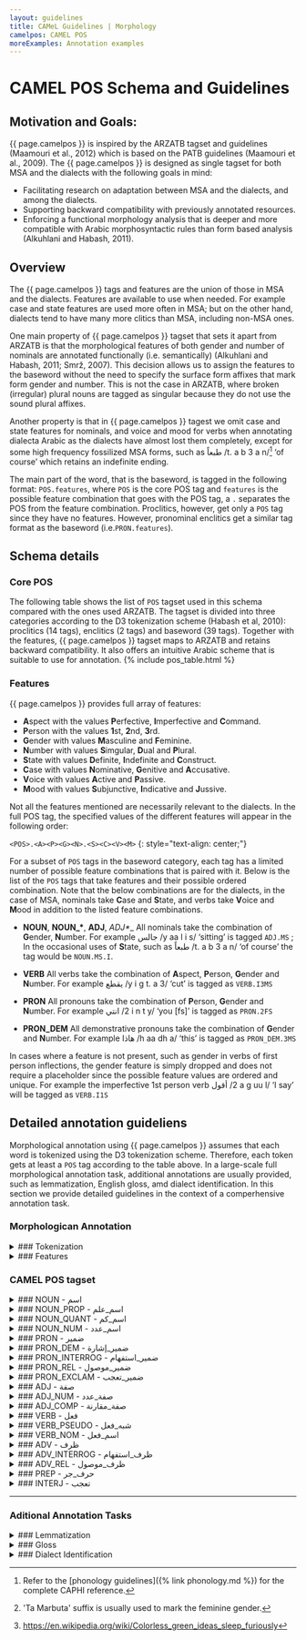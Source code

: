 ```yaml
---
layout: guidelines
title: CAMeL Guidelines | Morphology
camelpos: CAMEL POS
moreExamples: Annotation examples
---
```

CAMEL POS Schema and Guidelines
===


## Motivation and Goals:
{{ page.camelpos }} is inspired by the ARZATB tagset and guidelines (Maamouri et al., 2012) 
which is  based on the PATB guidelines (Maamouri et al., 2009). The {{ page.camelpos }} 
is designed as single tagset for both MSA and the dialects with the following goals in 
mind: 

-  Facilitating research on adaptation between MSA and the dialects, 
and among the dialects.
-  Supporting backward compatibility with previously annotated resources.
-  Enforcing a functional morphology analysis that is deeper and more compatible
with Arabic morphosyntactic rules than form based 
analysis (Alkuhlani and Habash, 2011).

## Overview
The {{ page.camelpos }} tags and features are the union of those in MSA and the dialects. 
Features are available to use when needed. 
For example case and state features are used more often in MSA; but on 
the other hand, dialects tend to have many more clitics than MSA, including 
non-MSA ones. 

One main property of {{ page.camelpos }} tagset that sets it apart from ARZATB is that 
the morphological features of both gender and number of nominals are annotated 
functionally (i.e. semantically) (Alkuhlani and Habash, 2011; Smrž, 2007). 
This decision allows us to assign the features to the baseword without the need to 
specify the surface form affixes that mark form gender and number. 
This is not the case in ARZATB, where broken (irregular) plural nouns are tagged 
as singular because they do not use the sound plural affixes. 

Another property is that in {{ page.camelpos }} tagest we omit case and state 
features for nominals, and voice and mood for verbs when annotating dialecta 
Arabic as the dialects have almost lost them completely, except for some high 
frequency fossilized MSA forms, such as <span dir="rtl">طبعاً</span> 
<span class="caphi">/t. a b 3 a n/</span>[^1] ‘of course’ which retains an indefinite ending.

The main part of the word, that is the baseword, is tagged in the following 
format: `POS.features`, where `POS` is the core POS tag and `features` is the 
possible feature combination that goes with the POS tag, a `.` separates the POS 
from the feature combination. Proclitics, however, get only a `POS` tag since 
they have no features. However, pronominal enclitics get a similar tag format 
as the baseword (i.e.`PRON.features`).

## Schema details

### Core POS
The following table shows the list of `POS` tagset used in this schema compared 
with the ones used ARZATB. The tagset is divided into three categories according 
to the D3 tokenization scheme (Habash et al, 2010): proclitics (14 tags), enclitics
(2 tags) and baseword (39 tags). Together with the features, {{ page.camelpos }} tagset
maps to ARZATB and retains backward compatibility. It also offers an intuitive 
Arabic scheme that is suitable to use for annotation.
{% include pos_table.html %}

### Features
{{ page.camelpos }} provides full array of features: 

- **A**spect with the values **P**erfective, **I**mperfective and **C**ommand.
- **P**erson with the values **1**st, **2**nd, **3**rd.
- **G**ender with values **M**asculine and **F**eminine. 
- **N**umber with values **S**imgular, **D**ual and **P**lural.
- **S**tate with values **D**efinite, **I**ndefinite and **C**onstruct. 
- **C**ase with values **N**ominative, **G**enitive and **A**ccusative. 
- **V**oice with values **A**ctive and **P**assive.
- **M**ood with values **S**ubjunctive, **I**ndicative and **J**ussive. 

Not all the features mentioned are necessarily relevant to the dialects. In the
full POS tag, the specified values of the different features
will appear in the following order:

`<POS>.<A><P><G><N>.<S><C><V><M>`
{: style="text-align: center;"}


For a subset of `POS` tags in the baseword category, each tag has a limited 
number of possible feature combinations that is paired with it. Below is the 
list of the `POS` tags that take features and their possible ordered combination.
Note that the below combinations are for the dialects, in the case of MSA, 
nominals take **C**ase and **S**tate, and verbs take **V**oice and
**M**ood in addition to the listed feature combinations.

- **NOUN**, __NOUN\_\*__, **ADJ**, __ADJ_*__ All nominals take the combination 
of **G**ender, **N**umber. For example جالس /y aa l i s/ ‘sitting’ is tagged 
`ADJ.MS` ; In the occasional uses of **S**tate, such as <span dir="rtl">طبعاً</span> 
<span class="caphi">/t. a b 3 a n/</span> ‘of course’ the tag would be `NOUN.MS.I`. 

- **VERB** All verbs take the combination of **A**spect, **P**erson, **G**ender 
and **N**umber. For example <span dir="rtl">يقطع</span> <span class="caphi">/y i g t. a 3/</span> ‘cut’ is tagged as `VERB.I3MS`

- **PRON** All pronouns take the combination of **P**erson, **G**ender and 
**N**umber. For example <span dir="rtl">انتي</span> <span class="caphi">/2 i n t y/</span> ‘you \[fs\]’
is tagged as `PRON.2FS`

- **PRON_DEM** All demonstrative pronouns take the combination of **G**ender 
and **N**umber. For example <span dir="rtl">هاذا</span> <span class="caphi">/h aa dh a/</span> ‘this’ is tagged as `PRON_DEM.3MS`

In cases where a feature is not present, such as gender in verbs of first person 
inflections, the gender feature is simply dropped and does not require a 
placeholder since the possible feature values are ordered and unique. For example
the imperfective 1st person verb <span dir="rtl">أقول</span> <span class="caphi">/2 a g uu l/</span> ‘I say’ will be
tagged as `VERB.I1S`

## Detailed annotation guideliens
Morphological annotation using {{ page.camelpos }} assumes that each word is 
tokenized using the D3 tokenization scheme. Therefore, each token gets at least a `POS` tag according to the table above.
In a large-scale full morphological annotation task, additional annotations are usually provided, such as lemmatization, English gloss, amd dialect identification.
In this section we provide detailed guidelines in the context of a comperhensive annotation task.

### Morphologican Annotation

<details>

<summary markdown="block"> 
### Tokenization
</summary>

The tokenization scheme recommended when annotating using {{ page.cameltools}} is D3.
: **D3** tokenizes all clitics: question particle, conjunctions, particles, prepositions, articles, and pronominal enclitics.

- In the tokenization task, all tokens must be orthographically normalized, that is undoing all of the morphophonemic and orthographic rewrite rules. For example, the word <span dir="rtl">مكتبتها</span> should be tokenized as <span dir="rtl">مكتبة +ها</span> NOT <span dir="rtl">مكتبت +ها</span>
- Remember that clitics are optional to word formation and they include particles and pronouns.

| Tokenization Phenomenon 	| Arabic Word 	| Tokenization   	| English Gloss               	| Dialect 	|
|-------------------------	|-------------	|----------------	|-----------------------------	|---------	|
| Definite Article        	| للمكتب      	| ل+ ال+ مكتب    	| for the office              	| GLF,EGY 	|
| Ta Marbuta              	| مكتبتنا     	| مكتبة +نا      	| our library                 	| GLF,EGY 	|
| Ta Marbuta              	| كاتباها     	| كاتبة +ها      	| she wrote it (deverbal)     	| GLF,EGY 	|
| Alif Maqsura            	| حكاها       	| حكى +ها        	| he recounted it             	| GLF,EGY 	|
| Hamza Form              	| بهاءه       	| بهاء +ه        	| his glory                   	| GLF,EGY 	|
| Waw-of-Plurality        	| قالوها      	| قالوا +ها      	| They said it                	| GLF,EGY 	|
| Various clitics         	| وهتجننني    	| و+ ه+ تجنن +ني 	| and she will drive me crazy 	| EGY     	|
| Various clitics         	| وبتجننني    	| و+ ب+ تجنن +ني 	| and she will drive me crazy 	| GLF     	|

### Clitics
Clitics are syntactically independent morphems that are orthographically attached to the baseword. They can be in a number of parts of speech.

**Notes**:

- Clitics may interact with the spelling of the baseword. See the notes above on Tokenization and the [CODA general rules]({% link orthography.md %}).
- Although writers -in dialectal Arabic mostly- tend to attach what is considered as a direct object clitic with the baseword (verbs, adjectives that are active participles), in the CODA convention they should be separate. For example <span dir="rtl">اجيبلك</span> should be <span dir="rtl">اجيب لك</span>, and <span dir="rtl">جايبلها</span> should be <span dir="rtl">جايب لها</span>. For the list of clitics, please refer to the CODA seed lexicon page: https://sites.google.com/a/nyu.edu/coda/dialect-specific <!--TODO: link to the new location of the seed lexicon-->
</details>

<details>
<summary markdown="block">
### Features
</summary>
Features refer to specific morphosyntactic aspects of the word that are abstracted away in the lemma form. For example, the word <span dir="rtl">أميرات</span> 'princesses' has the lemma <span dir="rtl">أمير</span> 'prince' with the features gender: feminine and number: plural.

**Notes**

-  Features may not necessarily match the form of the word: e.g. <span dir="rtl">حامل</span> 'pregnant' is gender: feminine even though it has no 'Ta marbuta'[^2] ending; and <span dir="rtl">خليفة</span>  'Khalifa (name); caliph' is gender: masculine and number: singular even though it ends with 'Ta marbuta'.
- Some words have plurality to their meaning, but morphosyntactically are singular (collectable plurals). For example, <span dir="rtl">شجر</span> 'trees' is singular because we say <span dir="rtl">شجر طويل</span> 'tall trees' similar to <span dir="rtl">رجل طويل</span> 'a tall man'.
- The assignment of the features are in context (sentence and document) and depends on the morpho-syntactic agreement at all times.
- For specific examples and cases, refer to the notes section of the different parts-of-speech.
- Features include gender, number, person, and aspect. Each feature has a number of possible values.
- Features are represented in combinations in our system. The examples in the section are some feature-value pairs.

| Features 	| الخصائص  	| POS 	| قسم الكلام 	| Description/الوصف                                                               	|
|----------	|----------	|-----	|------------	|---------------------------------------------------------------------------------	|
| .P3MS    	| ماضي.هو  	| فعل 	| VERB       	| Aspect:(P);Person:(3);Gender:(M);Number:(S) الزمن:ماضي؛الضمير:مفرد مذكر غائب    	|
| .P1P     	| ماضي.أنا 	| فعل 	| VERB       	| Aspect:(P);Person:(1);Gender:unspecified;Number:(S) الزمن:ماضي؛الضمير:جمع متكلم 	|
| .MS      	| هو       	| اسم 	| NOUN       	| Gender:(M);Number:(S) الجنس:مذكر؛العدد:مفرد                                     	|


</details>

### CAMEL POS tagset

<details>
<summary markdown="block">
### NOUN - <span dir="rtl">اسم</span>
</summary>

**Common Nouns**
: Common nouns refer to entities and concepts that have a more general reference than proper nouns. Common nouns inflect for prefixes and suffixes of person, gender, number.

- Some nouns, such as prepositional nouns (<span dir="rtl">عند، بين، أمام</span> ... etc) don't necessarily have clear features.
To assign features for those cases, use a syntactic test for a nonsensical semantic context[^3]. For example, the word <span dir="rtl">أمام</span> can be in a nonsensical construction where you might say <span dir="rtl">الأمام الأول والأمام الثاني للبيت</span>. According to the morphosyntactic agreement this makes the features for <span dir="rtl">أمام</span> to be gender: M and number:S
- For gender ambiguous cases, such as <span dir="rtl">طريق</span>, where <span dir="rtl">طريق</span> could be both masculine and feminine depending on the usage (<span dir="rtl">طريق طويل</span> and <span dir="rtl">طريق طويلة</span>). To assign the gender feature, resolve using the context if such is impossible assign it the form based gender.
- Common nouns include derived such as <span dir="rtl">دباديب</span> and non-derived nouns such as <span dir="rtl">ام</span>.
- Titles are also annotated as common nouns.
- Common nouns also include a set of borrowed nouns.
- In the context of dialectal text annotation, only nouns that appear to have a case ending such as <span dir="rtl">غصبٍ</span> will have state and case feature annotated. The 'case' feature in this situation is not the real case but rather a remnant from the MSA.

<details><summary markdown='span'>{{ page.moreExamples }}</summary>

| Tag     	| العلامة 	| Arabic Word 	| English Gloss       	| Dialect 	|
|---------	|---------	|-------------	|---------------------	|---------	|
| NOUN.FP 	| اسم.هن  	| حرمات       	| women               	| GLF     	|
| NOUN.FP 	| اسم.هن  	| حريم        	| women               	| GLF     	|
| NOUN.FP 	| اسم.هن  	| نسوان       	| women               	| GLF     	|
| NOUN.FS 	| اسم.هي  	| خالوه       	| aunt! (maternal)    	| GLF     	|
| NOUN.FS 	| اسم.هي  	| عموه        	| aunt! (paternal)    	| GLF     	|
| NOUN.FS 	| اسم.هي  	| حجرة        	| room                	| GLF     	|
| NOUN.FS 	| اسم.هي  	| ميز         	| table               	| GLF     	|
| NOUN.FS 	| اسم.هي  	| بكرة        	| tomorrow            	| GLF     	|
| NOUN.FS 	| اسم.هي  	| شيشة        	| waterpipe           	| GLF     	|
| NOUN.FS 	| اسم.هي  	| حرمة        	| woman               	| GLF     	|
| NOUN.FS 	| اسم.هي  	| مرة         	| woman               	| GLF     	|
| NOUN.MP 	| اسم.هم  	| بزران       	| child               	| GLF     	|
| NOUN.MP 	| اسم.هم  	| عيال        	| child               	| GLF     	|
| NOUN.MP 	| اسم.هم  	| رجّال        	| men                 	| GLF     	|
| NOUN.MP 	| اسم.هم  	| رجاجيل      	| men                 	| GLF     	|
| NOUN.MS 	| اسم.هو  	| حق          	| for the benefit of  	| GLF     	|
| NOUN.MS 	| اسم.هو  	| خلاص        	| enough              	| GLF     	|
| NOUN.MS 	| اسم.هو  	| سكين        	| knife               	| GLF     	|
| NOUN.MS 	| اسم.هو  	| مكتوب       	| letter              	| GLF     	|
| NOUN.MS 	| اسم.هو  	| مثل         	| like                	| GLF     	|
| NOUN.MS 	| اسم.هو  	| حلق         	| mouth               	| GLF     	|
| NOUN.MS 	| اسم.هو  	| خشم         	| nose                	| GLF     	|
| NOUN.MS 	| اسم.هو  	| مال         	| of                  	| GLF     	|
| NOUN.MS 	| اسم.هو  	| حقّ          	| of, belongs to      	| GLF     	|
| NOUN.MS 	| اسم.هو  	| برع         	| outside, outside of 	| GLF     	|
| NOUN.MS 	| اسم.هو  	| حد          	| somebody, someone   	| GLF     	|
| NOUN.MS 	| اسم.هو  	| باكر        	| tomorrow            	| GLF     	|
| NOUN.MS 	| اسم.هو  	| امس         	| yesterday           	| GLF     	|
| NOUN.MS 	| اسم.هو  	| كذي         	| like this, as this  	| GLF     	|

</details>
</details>

<details>
<summary markdown="block">
### NOUN_PROP - <span dir="rtl">اسم_علم</span>
</summary>

**Proper Nouns**
: Proper nouns are nouns that have a unique referential meaning in context that is mutually exclusive with other entities.

- Proper nouns refer to names of people, geographical entities, months and acronyms.
- Proper nouns with more than one part such as <span dir="rtl">محمد علي</span> should have both words annotated as proper nouns.
- Names such as <span dir="rtl">عبد الله</span> and <span dir="rtl">علاء الدين</span> should be split, both words annotated as proper nouns.
- Titles of newspapers, magazines, and news agencies, sports teams are annotated as proper nouns, as well as names of political parties, etc.
- Proper nouns might exhibit a different kind of ambiguity where the word as a NOUN have features that fails the morpho-syntactic agreement when used as a proper noun. For example the proper noun <span dir="rtl">احلام</span> as a female given name behaves as a FS hence will be given NOUN_PROP.FS as a tag. The same applies to other proper nouns such as the newspaper name <span dir="rtl">الاهرام</span>, see examples below.
- : Proper nouns can be confused with common nouns. A case in point is the word <span dir="rtl">جَنُوب إِفرِيقيا</span>, the two parts of the word are considered as proper nouns when it refers to the country, South Africa.
- The lemma of a proper noun does not include Al but it includes the 'Ta Marbuta'. The proper noun <span dir="rtl">القاهرة</span> has the lemma <span dir="rtl">قاهرة</span>.

<details><summary markdown='span'>{{ page.moreExamples }}</summary>

| POS.Features 	| قسم الكلام.الخصائص               	| Arabic Example 	| English Gloss                  	|    Comments/Examples/Diaclect                 	|
|--------------	|----------------------------------	|---------------	|----------------------------	|---------------------------------------------------	|
| NOUN_PROP.MS 	| اسم علم.هو                       	| خليفة         	| Khalifa                    	| GLF,EGY , name of person                          	|
| NOUN_PROP.MS 	| اسم علم.هو                       	| عبد الله      	| Abdullah                   	| GLF,EGY , both words get the same POS tag         	|
| NOUN_PROP.FS 	| اسم علم.هي                       	| امريكا        	| America                    	| GLF,EGY , geographical entity                     	|
| NOUN_PROP.FS 	| اسم علم.هي                       	| هند           	| Hind                       	| GLF,EGY                                           	|
| NOUN_PROP.MS 	| اسم علم.هو                       	| ناتو          	| NATO                       	| GLF,EGY , acronym                                 	|
| NOUN_PROP.MS 	| اسم علم.هو                       	| امشير         	| Meshir                     	| GLF,EGY , امشير شهر الرياح والزعابيب ;month       	|
| NOUN_PROP.FS 	| اسم علم.هي                       	| الاهرام       	| Al Ahram                   	| GLF,EGY , نشرت الاهرام التقرير النهائي ;newspaper 	|
| NOUN_PROP.MS 	| اسم علم.هو                       	| الاهرام       	| Al Ahram                   	| GLF,EGY , تلقى الاهرام اتصالا هاتفيا ;newspaper   	|
| NOUN_PROP.FS 	| اسم علم.هي                       	| الاخوان       	| The Muslim Brotherhood     	| GLF,EGY , تلقت الإخوان تمويلاً ;newspaper          	|

</details>
</details>

<details>
<summary markdown="block">
### NOUN_QUANT - <span dir="rtl">اسم_كم</span>
</summary>

Noun quantifiers
: Noun quantifiers express either quantity or approximation.

<details><summary markdown='span'>{{ page.moreExamples }}</summary>

| POS.Features  	| قسم الكلام.الخصائص 	| Arabic Example 	| English Gloss 	| Comments/Examples/Diaclect 	|
|---------------	|--------------------	|----------------	|---------------	|----------------------------	|
| NOUN_QUANT.MS 	| اسم كم.هو          	| نص             	| half          	| GLF,EGY , نص ساعة          	|

</details>
</details>

<details>
<summary markdown="block">
### NOUN_NUM - <span dir="rtl">اسم_عدد</span>
</summary>

**Cardinal numbers**
: Cardinal numbers quantify rather than rank. They answer the question “How many?”

- Compound numerals (from 21 to infinite) that are coordinated with the conjunction wa- follow the POS tag of the first element. If the first element is a cardinal number, the second element should be annotated as such.
- Cardinal numbers can occur in pre-nominal and post-nominal positions without any agreement with the noun they occur with. They are invariable.
<!--TODO discuss the MSA inverse agreement-->

<details><summary markdown='span'>{{ page.moreExamples }}</summary>

| POS.Features 	| قسم الكلام.الخصائص 	| Arabic Example 	| English Gloss      	| Comments/Examples/Diaclect 	|
|--------------	|--------------------	|----------------	|--------------------	|----------------------------	|
| NOUN_NUM.MS  	| اسم عدد.هو         	| صفر            	| 0, zero            	| GLF                        	|
| NOUN_NUM.MS  	| اسم عدد.هو         	| واحد           	| 1, one             	| GLF                        	|
| NOUN_NUM.MP  	| اسم عدد.هم         	| عشر            	| 10, ten            	| GLF                        	|
| NOUN_NUM.FP  	| اسم عدد.هن         	| عشرة           	| 10, ten            	| GLF                        	|
| NOUN_NUM.FP  	| اسم عدد.هن         	| امية           	| 100, one hundred   	| GLF                        	|
| NOUN_NUM.FP  	| اسم عدد.هن         	| مية            	| 100, one hundred   	| GLF                        	|
| NOUN_NUM.MP  	| اسم عدد.هم         	| الف            	| 1000, one thousand 	| GLF                        	|
| NOUN_NUM.MP  	| اسم عدد.هم         	| آلاف           	| 1000, thousands    	| GLF                        	|
| NOUN_NUM.MP  	| اسم عدد.هم         	| احدعش          	| 11, eleven         	| GLF                        	|
| NOUN_NUM.MP  	| اسم عدد.هم         	| اثنعش          	| 12, twelve         	| GLF                        	|
| NOUN_NUM.MP  	| اسم عدد.هم         	| ثلتعش          	| 13, thirteen       	| GLF                        	|
| NOUN_NUM.MP  	| اسم عدد.هم         	| اربعتعش        	| 14, fourteen       	| GLF                        	|
| NOUN_NUM.MP  	| اسم عدد.هم         	| خمستعش         	| 15, fifteen        	| GLF                        	|
| NOUN_NUM.MP  	| اسم عدد.هم         	| ستعش           	| 16, sixteen        	| GLF                        	|
| NOUN_NUM.MP  	| اسم عدد.هم         	| سبعتعش         	| 17, seventeen      	| GLF                        	|
| NOUN_NUM.MP  	| اسم عدد.هم         	| ثمنتعش         	| 18, eighteen       	| GLF                        	|
| NOUN_NUM.MP  	| اسم عدد.هم         	| تسعتعش         	| 19, nineteen       	| GLF                        	|
| NOUN_NUM.MD  	| اسم عدد.هما♂       	| اثنين          	| 2, two             	| GLF                        	|
| NOUN_NUM.MP  	| اسم عدد.هم         	| عشرين          	| 20, twenty         	| GLF                        	|
| NOUN_NUM.FP  	| اسم عدد.هن         	| ميتين          	| 200, two hundred   	| GLF                        	|
| NOUN_NUM.MP  	| اسم عدد.هم         	| ثلاث           	| 3, three           	| GLF                        	|
| NOUN_NUM.FP  	| اسم عدد.هن         	| ثلاثة          	| 3, three           	| GLF                        	|
| NOUN_NUM.MP  	| اسم عدد.هم         	| ثلاثين         	| 30, thirty         	| GLF                        	|
| NOUN_NUM.FP  	| اسم عدد.هن         	| ثلاثمية        	| 300, three hundred 	| GLF                        	|
| NOUN_NUM.MP  	| اسم عدد.هم         	| اربع           	| 4, four            	| GLF                        	|
| NOUN_NUM.FP  	| اسم عدد.هن         	| اربعة          	| 4, four            	| GLF                        	|
| NOUN_NUM.MP  	| اسم عدد.هم         	| اربعين         	| 40, fourty         	| GLF                        	|
| NOUN_NUM.FP  	| اسم عدد.هن         	| اربعمية        	| 400, four hundred  	| GLF                        	|
| NOUN_NUM.MP  	| اسم عدد.هم         	| خمس            	| 5, five            	| GLF                        	|
| NOUN_NUM.FP  	| اسم عدد.هن         	| خمسة           	| 5, five            	| GLF                        	|
| NOUN_NUM.MP  	| اسم عدد.هم         	| خمسين          	| 50, fifty          	| GLF                        	|
| NOUN_NUM.FP  	| اسم عدد.هن         	| خمسمية         	| 500, five hundred  	| GLF                        	|
| NOUN_NUM.MP  	| اسم عدد.هم         	| ست             	| 6, six             	| GLF                        	|
| NOUN_NUM.FP  	| اسم عدد.هن         	| ستة            	| 6, six             	| GLF                        	|
| NOUN_NUM.MP  	| اسم عدد.هم         	| ستين           	| 60, sixty          	| GLF                        	|
| NOUN_NUM.FP  	| اسم عدد.هن         	| ستمية          	| 600, six hundred   	| GLF                        	|
| NOUN_NUM.MP  	| اسم عدد.هم         	| سبع            	| 7, seven           	| GLF                        	|
| NOUN_NUM.FP  	| اسم عدد.هن         	| سبعة           	| 7, seven           	| GLF                        	|
| NOUN_NUM.MP  	| اسم عدد.هم         	| سبعين          	| 70, seventy        	| GLF                        	|
| NOUN_NUM.FP  	| اسم عدد.هن         	| سبعمية         	| 700, seven hundred 	| GLF                        	|
| NOUN_NUM.MP  	| اسم عدد.هم         	| ثمان           	| 8, eight           	| GLF                        	|
| NOUN_NUM.FP  	| اسم عدد.هن         	| ثمانية         	| 8, eight           	| GLF                        	|
| NOUN_NUM.MP  	| اسم عدد.هم         	| ثمانين         	| 80, eighty         	| GLF                        	|
| NOUN_NUM.FP  	| اسم عدد.هن         	| ثمانمية        	| 800, eight hundred 	| GLF                        	|
| NOUN_NUM.MP  	| اسم عدد.هم         	| تسع            	| 9, nine            	| GLF                        	|
| NOUN_NUM.FP  	| اسم عدد.هن         	| تسعة           	| 9, nine            	| GLF                        	|
| NOUN_NUM.MP  	| اسم عدد.هم         	| تسعين          	| 90, ninety         	| GLF                        	|
| NOUN_NUM.FP  	| اسم عدد.هن         	| تسعمية         	| 900, nine hundred  	| GLF                        	|

</details>
</details>

<details>
<summary markdown="block">
### PRON - <span dir="rtl">ضمير</span>
</summary>

**Bound pronouns** - <span dir="rtl">**الضمائر المتصلة**</span>
: Bound pronouns are morphemes that cannot occur independently of another morpheme. They are related to other words called their hosts.

These pronouns bind to verbs to mark direct object, to nouns to mark possession, and to prepositions.

<details><summary markdown='span'>{{ page.moreExamples }}</summary>

| POS.Features 	| قسم الكلام.الخصائص                	| Arabic Example                	| English Gloss     	| Comments/Examples/Diaclect 	|
|:--------------	|-----------------------------------:	|-------------------------------:	|:-------------------	|:----------------------------	|
| PRON.1P      	| <span dir="rtl">ضمير.نحن</span>     	| <span dir="rtl">+نا</span>      	| our, us           	| GLF                        	|
| PRON.1S      	| <span dir="rtl">ضمير.انا</span>     	| <span dir="rtl">+ني</span>      	| me                	| GLF                        	|
| PRON.1S      	| <span dir="rtl">ضمير.انا</span>     	| <span dir="rtl">+ي</span>      	| me, my            	| GLF                        	|
| PRON.2FP     	| <span dir="rtl">ضمير.انتن</span>    	| <span dir="rtl">+كن</span>      	| you, your         	| GLF                        	|
| PRON.2FS     	| <span dir="rtl">ضمير.انت♀</span>    	| <span dir="rtl">+ج</span>      	| you, your         	| GLF                        	|
| PRON.2FS     	| <span dir="rtl">ضمير.انت♀</span>    	| <span dir="rtl">+ك</span>      	| you, your         	| GLF                        	|
| PRON.2MP     	| <span dir="rtl">ضمير.انتم</span>    	| <span dir="rtl">+كم</span>      	| you, your         	| GLF                        	|
| PRON.2MS     	| <span dir="rtl">ضمير.انت♂</span>    	| <span dir="rtl">+ك</span>      	| you, your         	| GLF                        	|
| PRON.3FP     	| <span dir="rtl">ضمير.هن</span>      	| <span dir="rtl">+هن</span>      	| their, them       	| GLF                        	|
| PRON.3FS     	| <span dir="rtl">ضمير.هي</span>      	| <span dir="rtl">+ها</span>      	| her, it, its      	| GLF                        	|
| PRON.3MP     	| <span dir="rtl">ضمير.هم♂</span>     	| <span dir="rtl">+هم</span>      	| their, them       	| GLF                        	|
| PRON.3MS     	| <span dir="rtl">ضمير.هو</span>      	| <span dir="rtl">+ه</span>      	| him, his, it, its 	| GLF                        	|

</details>

* * *

**Unbound pronouns** - <span dir="rtl">**الضمائر المنفصلة**</span>
: Unbound pronouns are free morphemes that occur as separate words.

<details><summary markdown='span'>{{ page.moreExamples }}</summary>

| POS.Features 	| قسم الكلام.الخصائص                	| Arabic Example                        	| English Gloss 	| Comments/Examples/Diaclect 	|
|--------------	|-----------------------------------:	|---------------------------------------:	|---------------	|----------------------------	|
| PRON.1P      	| <span dir="rtl">ضمير.نحن</span>   	| <span dir="rtl">احن</span>            	| we            	| GLF                        	|
| PRON.1P      	| <span dir="rtl">ضمير.نحن</span>   	| <span dir="rtl">احنا</span>           	| we            	| GLF                        	|
| PRON.1P      	| <span dir="rtl">ضمير.نحن</span>   	| <span dir="rtl">حنّا</span>            	| we            	| GLF                        	|
| PRON.1P      	| <span dir="rtl">ضمير.نحن</span>   	| <span dir="rtl">نحن</span>            	| we            	| GLF                        	|
| PRON.1S      	| <span dir="rtl">ضمير.انا</span>   	| <span dir="rtl">انا</span>            	| I             	| GLF                        	|
| PRON.2FS     	| <span dir="rtl">ضمير.انت♀</span>   	| <span dir="rtl">انتي</span>           	| you           	| GLF                        	|
| PRON.2MS     	| <span dir="rtl">ضمير.انت♂</span>   	| <span dir="rtl">انت</span>            	| you           	| GLF                        	|
| PRON.2P      	| <span dir="rtl">ضمير.انتم⚥</span>   	| <span dir="rtl">انتو</span>           	| you           	| GLF                        	|
| PRON.3FS     	| <span dir="rtl">ضمير.هي</span>    	| <span dir="rtl">هي</span>             	| she is        	| GLF                        	|
| PRON.3MS     	| <span dir="rtl">ضمير.هو</span>    	| <span dir="rtl">هو</span>             	| he, it        	| GLF                        	|
| PRON.3P      	| <span dir="rtl">ضمير.هم⚥</span>   	| <span dir="rtl">هم</span>             	| they          	| GLF                        	|

</details>
</details>

<details>
<summary markdown="block">
### PRON_DEM - <span dir="rtl">ضمير_إشارة</span>

</summary>

**Demonstrative pronouns**
: Demonstrative pronouns are pronouns used for proximal or distal reference.

- Demonstrative Pronouns can be basewords and/or proclitics, some baseword pronouns take no fetures, see examples below.
- The relationship between proximity and distance which does not seem to exist in Egyptian Arabic.

<details><summary markdown='span'>{{ page.moreExamples }}</summary>

| POS.Features 	| قسم الكلام.الخصائص                         	| Arabic Example                	| English Gloss 	| Comments/Examples/Diaclect 	|
|--------------	|-------------------------------------------:	|-------------------------------:	|---------------	|----------------------------	|
| PRON_DEM     	| <span dir="rtl">ضمير_إشارة    </span>     	| <span dir="rtl">ا+  </span>   	|               	| EGY, أهو                   	|
| PRON_DEM.MS  	| <span dir="rtl">ضمير_إشارة.هو </span>     	| <span dir="rtl">هاذا</span>   	| this/that     	| GLF                        	|
| PRON_DEM.P   	| <span dir="rtl">ضمير_إشارة.هم⚥</span>     	| <span dir="rtl">ذول </span>   	| these/those   	| GLF                        	|

</details>
</details>

<details>
<summary markdown="block">
### PRON_INTERROG - <span dir="rtl">ضمير_استفهام</span>

</summary>

**Interrogative Pronouns**
: Interrogative Pronouns are independent words that used to form direct questions.

- Interrogative pronouns don't take features

<details><summary markdown='span'>{{ page.moreExamples }}</summary>

| POS.Features  	| قسم الكلام.الخصائص                    	| Arabic Example               	| English Gloss 	| Comments/Examples/Diaclect 	|
|---------------	|--------------------------------------:	|--------------------------:	|---------------	|----------------------------	|
| PRON_INTERROG 	| <span dir="rtl">ضمير_استفهام</span>   	| <span dir="rtl">كم</span>   	| how many      	| GLF                        	|
| PRON_INTERROG 	| <span dir="rtl">ضمير_استفهام</span>   	| <span dir="rtl">كمن</span>   	| how many      	| GLF                        	|
| PRON_INTERROG 	| <span dir="rtl">ضمير_استفهام</span>   	| <span dir="rtl">شقد</span>   	| how much      	| GLF                        	|
| PRON_INTERROG 	| <span dir="rtl">ضمير_استفهام</span>   	| <span dir="rtl">ايش</span>   	| what          	| GLF                        	|
| PRON_INTERROG 	| <span dir="rtl">ضمير_استفهام</span>   	| <span dir="rtl">شو</span>   	| what          	| GLF                        	|

</details>
</details>


<details>
<summary markdown="block">
### PRON_REL - <span dir="rtl">ضمير_موصول</span>

</summary>

**Relative pronouns**
: Relative pronouns introduce relative clauses

- Relative pronouns don't take any features

<details><summary markdown='span'>{{ page.moreExamples }}</summary>

| POS.Features  	| قسم الكلام.الخصائص                   	| Arabic Example                    	| English Gloss        	| Comments/Examples/Diaclect 	|
|---------------	|-------------------------------------:	|------------------------------:	|-----------------------	|----------------------------	|
| PRON_REL      	| <span dir="rtl">ضمير_موصول</span>   	| <span dir="rtl">اللي</span>   	| who, which, whom      	| GLF                        	|

</details>
</details>

<details>
<summary markdown="block">
### PRON_EXCLAM - <span dir="rtl">ضمير_تعجب</span>

</summary>

**Exclamative Pronouns**
: Exclamative Pronouns introduces exclamative structure

- Exclamative Pronouns don't take any features

<details><summary markdown='span'>{{ page.moreExamples }}</summary>

| POS.Features 	| قسم الكلام.الخصائص            	| Arabic Example                	| English Gloss 	| Comments/Examples/Diaclect 	|
|--------------	|-------------------------------	|-------------------------------	|---------------	|----------------------------	|
| ADJ.MS       	| <span dir="rtl">صفة.هو</span>   	| <span dir="rtl">واجد</span>    	| a lot, very   	| GLF                        	|
| ADJ.MS       	| <span dir="rtl">صفة.هو</span>   	| <span dir="rtl">سيّئ</span>    	| bad           	| GLF                        	|
| ADJ.MS       	| <span dir="rtl">صفة.هو</span>   	| <span dir="rtl">زين</span>    	| good          	| GLF                        	|

| POS.Features  	| قسم الكلام.الخصائص                   	| Arabic Example               	| English Gloss    	| Comments/Examples/Diaclect 	|
|---------------	|-------------------------------------:	|-----------------------------:	|------------------	|---------------------------	|
| PRON_EXCLAM      	| <span dir="rtl">ضمير_تعجب</span>   	| <span dir="rtl">ما</span>   	| what          	| GLF, الله ما أكبر غلاك       	|

</details>
</details>


<details>
<summary markdown="block">
### ADJ - <span dir="rtl">صفة</span>

</summary>

**Adjectives**
: Adjectives are nominals that describe or clarify a noun

- Adjectives must inflect for gender and number according to the agreement rule with nouns.
- The agreement rule states that adjectives must agree with the noun that they modify in gender and number. EXCEPT for plural irrational (<span dir="rtl">غير عاقل</span>) nouns, which always take feminine singular adjectives.
For example of agreement: the word <span dir="rtl">مهم</span> inflects in agreement with the noun in the case of <span dir="rtl">امرأة مهمة</span> and <span dir="rtl">نساء مهمات</span>. It also agrees in the case of <span dir="rtl">كتاب مهم</span> but not <span dir="rtl">كتب مهمة</span>. Because the word <span dir="rtl">كتاب</span> is an irrational noun, hence the plural <span dir="rtl">كتب</span> takes a singular feminine adjective.
- In the case where there is no noun in the sentence, the word will be tagged as an adjective if a specific noun can be recovered directly from the context. Otherwise, the word will be tagged as a noun.
For example, the word <span dir="rtl">عرب</span> 'Arabs' could be a noun or an adjective. <span dir="rtl">عرب</span> as in <span dir="rtl">جاء الرجال العرب</span> 'The Arab men came' is tagged as an adjective, whereas in <span dir="rtl">معجم لسان العرب</span> 'Lisan Al Arab dictionary' <span dir="rtl">عرب</span> is tagged as a noun.
- Although adjective must inflict in agreement with the noun, the features of the adjectives are annotated independently. In the example <span dir="rtl">كتب مهمة</span> the adjective <span dir="rtl">مهمة</span> is annotated with features feminine singular and NOT masculine plural.

<details><summary markdown='span'>{{ page.moreExamples }}</summary>

| POS.Features 	| قسم الكلام.الخصائص            	| Arabic Example                	| English Gloss 	| Comments/Examples/Diaclect 	|
|--------------	|-------------------------------	|-------------------------------	|---------------	|----------------------------	|
| ADJ.MS       	| <span dir="rtl">صفة.هو</span>   	| <span dir="rtl">واجد</span>    	| a lot, very   	| GLF                        	|
| ADJ.MS       	| <span dir="rtl">صفة.هو</span>   	| <span dir="rtl">سيّئ</span>    	| bad           	| GLF                        	|
| ADJ.MS       	| <span dir="rtl">صفة.هو</span>   	| <span dir="rtl">زين</span>    	| good          	| GLF                        	|

</details>
</details>

<details>
<summary markdown="block">
### ADJ_NUM - <span dir="rtl">صفة_عدد</span>

</summary>

**Ordinal numbers**
: Ordinal numbers are used for ranking.

<details><summary markdown='span'>{{ page.moreExamples }}</summary>

| POS.Features 	| قسم الكلام.الخصائص                	| Arabic Example                	| English Gloss 	| Comments/Examples/Diaclect 	|
|--------------	|-----------------------------------	|-------------------------------	|---------------	|----------------------------	|
| ADJ_NUM.MP   	| <span dir="rtl">صفة_عدد.هم</span>  	| <span dir="rtl">الاوائل</span>  	| the first     	| GLF,EGY                    	|
| ADJ_NUM.MS   	| <span dir="rtl">صفة_عدد.هو</span>  	| <span dir="rtl">اول </span>   	| first         	| GLF,EGY , <span dir="rtl">اول المشوار</span>      	|
| ADJ_NUM.FS   	| <span dir="rtl">صفة_عدد.هي</span>  	| <span dir="rtl">الثانية</span>  	| second        	| GLF,EGY                    	|

</details>
</details>

<details>
<summary markdown="block">
### ADJ_COMP - <span dir="rtl">صفة_مقارنة</span>

</summary>

**Comparative Adjectives**
: A comparative adjective is a form derived from verbs according to their inflectional category.

- No morphological distinction is made between the comparative and the superlative meanings. The distinction is made based on the use of idafa (construct) with the superlative.


<details><summary markdown='span'>{{ page.moreExamples }}</summary>

| POS.Features 	| قسم الكلام.الخصائص                	| Arabic Example                	| English Gloss 	| Comments/Examples/Diaclect 	|
|--------------	|-----------------------------------	|-------------------------------	|---------------	|----------------------------	|
| ADJ_COMP.MS  	| <span dir="rtl">صفة_مقارنة.هو</span> 	| <span dir="rtl">ابرك</span>   	| better/best   	| GLF                        	|
| ADJ_COMP.MS  	| <span dir="rtl">صفة_مقارنة.هو</span> 	| <span dir="rtl">اقل</span>    	| less/least    	| GLF                        	|
| ADJ_COMP.MS  	| <span dir="rtl">صفة_مقارنة.هو</span> 	| <span dir="rtl">احسن</span>   	| better/best   	| GLF                        	|

</details>
</details>

<details>
<summary markdown="block">
### VERB - <span dir="rtl">فعل</span>

</summary>

**Verbs**
: A verb is a word used to describe an action, state, or occurrence, and forming the main part of the predicate of a sentence.

<details><summary markdown='span'>{{ page.moreExamples }}</summary>

| POS.Features 	| قسم الكلام.الخصائص                    	| Arabic Example                	| English Gloss     	| Comments/Examples/Diaclect                                                    	|
|--------------	|---------------------------------------	|-------------------------------	|-------------------	|-------------------------------------------------------------------------------	|
| VERB.P3MS    	| <span dir="rtl">فعل.ماضي.هو</span>     	| <span dir="rtl">بقى</span>    	| became            	| EGY , <span dir="rtl">هو بقى زيّ أخوي; هو كان كويّس ما أعرفش ليه بقى كده</span> 	|
| VERB.C2MS    	| <span dir="rtl">فعل.أمر.انت♂</span>    	| <span dir="rtl">انسى</span>   	| forget            	| EGY                                                                           	|
| VERB.C2FS    	| <span dir="rtl">فعل.أمر.انت♀</span>    	| <span dir="rtl">انسي</span>   	| forget            	| EGY                                                                           	|
| VERB.C2P     	| <span dir="rtl">فعل.أمر.انتم⚥</span>    	| <span dir="rtl">انسوا</span>  	| forget            	| EGY                                                                           	|
| VERB.I3MS    	| <span dir="rtl">فعل.مضارع.هو</span>    	| <span dir="rtl">يخرج</span>   	| go out/exit/leave 	| EGY                                                                           	|
| VERB.I3FS    	| <span dir="rtl">فعل.مضارع.هي</span>    	| <span dir="rtl">تخرج</span>   	| go out/exit/leave 	| EGY                                                                           	|
| VERB.I3P     	| <span dir="rtl">فعل.مضارع.هم⚥</span>    	| <span dir="rtl">يخرجوا</span>   	| go out/exit/leave 	| EGY                                                                           	|
| VERB.I2MS    	| <span dir="rtl">فعل.مضارع.انت♂</span>    	| <span dir="rtl">تخرج</span>   	| go out/exit/leave 	| EGY                                                                           	|
| VERB.I2FS    	| <span dir="rtl">فعل.مضارع.انت♀</span>    	| <span dir="rtl">تخرجي</span>  	| go out/exit/leave 	| EGY                                                                           	|
| VERB.I2P     	| <span dir="rtl">فعل.مضارع.انتم⚥</span>    	| <span dir="rtl">تخرجوا</span>  	| go out/exit/leave 	| EGY                                                                           	|
| VERB.I1S     	| <span dir="rtl">فعل.مضارع.انا</span>    	| <span dir="rtl">اخرج</span>   	| go out/exit/leave 	| EGY                                                                           	|
| VERB.I1P     	| <span dir="rtl">فعل.مضارع.نحن</span>    	| <span dir="rtl">نخرج</span>   	| go out/exit/leave 	| EGY                                                                           	|
| VERB.P3MS    	| <span dir="rtl">فعل.ماضي.هو</span>     	| <span dir="rtl">خرج</span>    	| go out/exit/leave 	| EGY                                                                           	|
| VERB.P3FS    	| <span dir="rtl">فعل.ماضي.هي</span>     	| <span dir="rtl">خرجت</span>   	| go out/exit/leave 	| EGY                                                                           	|
| VERB.P3P     	| <span dir="rtl">فعل.ماضي.هم⚥</span>    	| <span dir="rtl">خرجوا</span>  	| go out/exit/leave 	| EGY                                                                           	|
| VERB.P2MS    	| <span dir="rtl">فعل.ماضي.انت♂</span>    	| <span dir="rtl">خرجت</span>   	| go out/exit/leave 	| EGY                                                                           	|
| VERB.P2FS    	| <span dir="rtl">فعل.ماضي.انت♀</span>    	| <span dir="rtl">خرجتي</span>  	| go out/exit/leave 	| EGY                                                                           	|
| VERB.P2P     	| <span dir="rtl">فعل.ماضي.انتم⚥</span>    	| <span dir="rtl">خرجتوا</span>  	| go out/exit/leave 	| EGY                                                                           	|
| VERB.P1S     	| <span dir="rtl">فعل.ماضي.انا</span>    	| <span dir="rtl">خرجت</span>   	| go out/exit/leave 	| EGY                                                                           	|
| VERB.P1P     	| <span dir="rtl">فعل.ماضي.نحن</span>    	| <span dir="rtl">خرجنا</span>  	| go out/exit/leave 	| EGY                                                                           	|
| VERB.I3MS    	| <span dir="rtl">فعل.مضارع.هو</span>    	| <span dir="rtl">يمشي</span>   	| leave             	| EGY                                                                           	|
| VERB.I3FS    	| <span dir="rtl">فعل.مضارع.هي</span>    	| <span dir="rtl">تمشي</span>   	| leave             	| EGY                                                                           	|
| VERB.I3P     	| <span dir="rtl">فعل.مضارع.هم⚥</span>    	| <span dir="rtl">يمشوا</span>  	| leave             	| EGY                                                                           	|
| VERB.I2MS    	| <span dir="rtl">فعل.مضارع.انت♂</span>    	| <span dir="rtl">تمشي</span>   	| leave             	| EGY                                                                           	|
| VERB.I2FS    	| <span dir="rtl">فعل.مضارع.انت♀</span>    	| <span dir="rtl">تمشي</span>   	| leave             	| EGY                                                                           	|
| VERB.I2P     	| <span dir="rtl">فعل.مضارع.انتم⚥</span>    	| <span dir="rtl">تمشوا</span>  	| leave             	| EGY                                                                           	|
| VERB.I1S     	| <span dir="rtl">فعل.مضارع.انا</span>    	| <span dir="rtl">امشي</span>   	| leave             	| EGY                                                                           	|
| VERB.I1P     	| <span dir="rtl">فعل.مضارع.نحن</span>    	| <span dir="rtl">نمشي</span>   	| leave             	| EGY                                                                           	|
| VERB.P3MS    	| <span dir="rtl">فعل.ماضي.هو</span>     	| <span dir="rtl">مشي</span>    	| leave             	| EGY                                                                           	|
| VERB.P3FS    	| <span dir="rtl">فعل.ماضي.هي</span>     	| <span dir="rtl">مشيت</span>   	| leave             	| EGY                                                                           	|
| VERB.P3P     	| <span dir="rtl">فعل.ماضي.هم⚥</span>    	| <span dir="rtl">مشيوا</span>  	| leave             	| EGY                                                                           	|
| VERB.P2MS    	| <span dir="rtl">فعل.ماضي.انت♂</span>    	| <span dir="rtl">مشيت</span>   	| leave             	| EGY                                                                           	|
| VERB.P2FS    	| <span dir="rtl">فعل.ماضي.انت♀</span>    	| <span dir="rtl">مشيتي</span>  	| leave             	| EGY                                                                           	|
| VERB.P2P     	| <span dir="rtl">فعل.ماضي.انتم⚥</span>    	| <span dir="rtl">مشيتوا</span>  	| leave             	| EGY                                                                           	|
| VERB.P1S     	| <span dir="rtl">فعل.ماضي.انا</span>    	| <span dir="rtl">مشيت</span>   	| leave             	| EGY                                                                           	|
| VERB.P1P     	| <span dir="rtl">فعل.ماضي.نحن</span>    	| <span dir="rtl">مشينا</span>  	| leave             	| EGY                                                                           	|
| VERB.C2MS    	| <span dir="rtl">فعل.أمر.انت♂</span>    	| <span dir="rtl">اشتغل</span>  	| work              	| EGY                                                                           	|
| VERB.C2FS    	| <span dir="rtl">فعل.أمر.انت♀</span>    	| <span dir="rtl">اشتغلي</span>  	| work              	| EGY                                                                           	|
| VERB.C2P     	| <span dir="rtl">فعل.أمر.انتم⚥</span>    	| <span dir="rtl">اشتغلوا</span>  	| work              	| EGY                                                                           	|
| VERB.I3MS    	| <span dir="rtl">فعل.مضارع.هو</span>    	| <span dir="rtl">يشوف</span>   	| see               	| GLF                                                                           	|
| VERB.I3FS    	| <span dir="rtl">فعل.مضارع.هي</span>    	| <span dir="rtl">تشوف</span>   	| see               	| GLF                                                                           	|
| VERB.I3P     	| <span dir="rtl">فعل.مضارع.هم⚥</span>    	| <span dir="rtl">يشوفون</span>  	| see               	| GLF                                                                           	|
| VERB.I3FP    	| <span dir="rtl">فعل.مضارع.هن</span>    	| <span dir="rtl">يشوفن</span>  	| see               	| GLF                                                                           	|
| VERB.I2MS    	| <span dir="rtl">فعل.مضارع.انت♂</span>    	| <span dir="rtl">تشوف</span>   	| see               	| GLF                                                                           	|
| VERB.I2FS    	| <span dir="rtl">فعل.مضارع.انت♀</span>    	| <span dir="rtl">تشوفين</span>  	| see               	| GLF                                                                           	|
| VERB.I2P     	| <span dir="rtl">فعل.مضارع.انتم⚥</span>    	| <span dir="rtl">تشوفون</span>  	| see               	| GLF                                                                           	|
| VERB.I2FP    	| <span dir="rtl">فعل.مضارع.انتن</span>    	| <span dir="rtl">تشوفن</span>  	| see               	| GLF                                                                           	|
| VERB.I1S     	| <span dir="rtl">فعل.مضارع.انا</span>    	| <span dir="rtl">اشوف</span>   	| see               	| GLF                                                                           	|
| VERB.I1P     	| <span dir="rtl">فعل.مضارع.نحن</span>    	| <span dir="rtl">نشوف</span>   	| see               	| GLF                                                                           	|
| VERB.P3MS    	| <span dir="rtl">فعل.ماضي.هو</span>     	| <span dir="rtl">شاف</span>    	| see               	| GLF                                                                           	|
| VERB.P3FS    	| <span dir="rtl">فعل.ماضي.هي</span>     	| <span dir="rtl">شافت</span>   	| see               	| GLF                                                                           	|
| VERB.P3P     	| <span dir="rtl">فعل.ماضي.هم⚥</span>    	| <span dir="rtl">شافوا</span>  	| see               	| GLF                                                                           	|
| VERB.P3FP    	| <span dir="rtl">فعل.ماضي.هن</span>     	| <span dir="rtl">شافون</span>  	| see               	| GLF                                                                           	|
| VERB.P2MS    	| <span dir="rtl">فعل.ماضي.انت♂</span>    	| <span dir="rtl">شفت</span>    	| see               	| GLF                                                                           	|
| VERB.P2FS    	| <span dir="rtl">فعل.ماضي.انت♀</span>    	| <span dir="rtl">شفتي</span>   	| see               	| GLF                                                                           	|
| VERB.P2P     	| <span dir="rtl">فعل.ماضي.انتم⚥</span>    	| <span dir="rtl">شفتوا</span>  	| see               	| GLF                                                                           	|
| VERB.P2FP    	| <span dir="rtl">فعل.ماضي.انتن</span>    	| <span dir="rtl">شفتن</span>   	| see               	| GLF                                                                           	|
| VERB.P1S     	| <span dir="rtl">فعل.ماضي.انا</span>    	| <span dir="rtl">شفت</span>    	| see               	| GLF                                                                           	|
| VERB.P1P     	| <span dir="rtl">فعل.ماضي.نحن</span>    	| <span dir="rtl">شفنا</span>   	| see               	| GLF                                                                           	|
| VERB.C2MS    	| <span dir="rtl">فعل.أمر.انت♂</span>    	| <span dir="rtl">شوف</span>    	| see               	| GLF                                                                           	|
| VERB.C2FS    	| <span dir="rtl">فعل.أمر.انت♀</span>    	| <span dir="rtl">شوفي</span>   	| see               	| GLF                                                                           	|
| VERB.C2P     	| <span dir="rtl">فعل.أمر.انتم⚥</span>    	| <span dir="rtl">شوفوا</span>  	| see               	| GLF                                                                           	|
| VERB.C2FP    	| <span dir="rtl">فعل.أمر.انتن</span>    	| <span dir="rtl">شوفن</span>   	| see               	| GLF                                                                           	|>

</details>
</details>

<details>
<summary markdown="block">
### VERB_PSEUDO - <span dir="rtl">شبه_فعل</span>

</summary>

**Pseudo Verbs**
: Pseudo verbs are words that have the same syntactic behavior as verbs in that they take a subject and a predicate, or a sentential complement.

- Pseduo verbs don't take any features

<details><summary markdown='span'>{{ page.moreExamples }}</summary>

| POS.Features 	| قسم الكلام.الخصائص            	| Arabic Example                	| English Gloss                 	| Comments/Examples/Diaclect                            	|
|--------------	|-------------------------------	|-------------------------------	|-------------------------------	|-------------------------------------------------------	|
| VERB_PSEUDO  	| <span dir="rtl">شبه_فعل</span>   	| <span dir="rtl">ياريتْ</span>  	| (If only), (Wish)                	| GLF,EGY, <span dir="rtl">ياريتْني ما جيت</span>         	|
| VERB_PSEUDO  	| <span dir="rtl">شبه_فعل</span>   	| <span dir="rtl">ترى</span>    	| by the way, for your information 	| GLF, <span dir="rtl">ترى الرحلة طويلة لإيطاليا</span>  	|
| VERB_PSEUDO  	| <span dir="rtl">شبه_فعل</span>   	| <span dir="rtl">تو</span>     	| just now, at the moment          	| GLF, <span dir="rtl">كانت توها داشة الفيلا</span>      	|

</details>
</details>

<details>
<summary markdown="block">
### VERB_NOM - <span dir="rtl">اسم_فعل</span>

</summary>

**Non-Inflectional verbs**, also called **Frozen Verbs** 
: These are frozen expressions that behave like verbs syntactically but not morphologically. From a morphological point of view they are not inflectional, meaning that they do not inflect for all their tenses, sometimes none, and they do not have gender/number agreement. Syntactically, they subcategorize for arguments in the form of prepositional phrases and direct objects.


<details><summary markdown='span'>{{ page.moreExamples }}</summary>

| POS.Features 	| قسم الكلام.الخصائص                	| Arabic Example                	| English Gloss                 	| Comments/Examples/Diaclect                        	|
|--------------	|-----------------------------------	|-------------------------------	|-------------------------------	|---------------------------------------------------	|
| VERB_NOM     	| <span dir="rtl">اسم_فعل</span>    	| <span dir="rtl">(ما) عدا</span> 	| Except                        	| EGY <span dir="rtl">كلّهم راحوا ما عدا محمّد</span> 	|
| VERB_NOM     	| <span dir="rtl">اسم_فعل</span>    	| <span dir="rtl">آمينْ</span>   	| Amen                           	| EGY <span dir="rtl">آمِينْ رب العالمينْ</span>       	|
| VERB_NOM     	| <span dir="rtl">اسم_فعل</span>    	| <span dir="rtl">اف</span>     	| (ugh)                          	| EGY <span dir="rtl">أُفّ مِنّكْ</span>                 	|
| VERB_NOM     	| <span dir="rtl">اسم_فعل</span>    	| <span dir="rtl">اخص</span>    	| Shame on you!                  	| EGY <span dir="rtl">إخص عليك</span>               	|
| VERB_NOM     	| <span dir="rtl">اسم_فعل</span>    	| <span dir="rtl">اسفخص</span>   	| exclamation of disgust         	| EGY <span dir="rtl">إسفخص عليه</span>             	|
| VERB_NOM     	| <span dir="rtl">اسم_فعل</span>    	| <span dir="rtl">اخيه</span>   	| exclamation of disgust         	| EGY <span dir="rtl">إخّيه عليه</span>              	|
| VERB_NOM     	| <span dir="rtl">اسم_فعل</span>    	| <span dir="rtl">إخ</span>     	| exclamation of disgust         	| EGY                                               	|
| VERB_NOM     	| <span dir="rtl">اسم_فعل</span>    	| <span dir="rtl">آهْ</span>     	| (Ah)                           	| EGY <span dir="rtl">آهْ مِنّكْ</span>                 	|
| VERB_NOM     	| <span dir="rtl">اسم_فعل</span>    	| <span dir="rtl">اوهْ</span>    	| (Ah)                           	| EGY <span dir="rtl">أُوهْ مِنّكْ</span>                	|
| VERB_NOM     	| <span dir="rtl">اسم_فعل</span>    	| <span dir="rtl">ما</span>     	| not                            	| EGY <span dir="rtl">ما ليش غيرك</span>            	|
| VERB_NOM     	| <span dir="rtl">اسم_فعل</span>    	| <span dir="rtl">حاشا</span>    	| Except                         	| EGY <span dir="rtl">حاشا للّه</span>               	|
| VERB_NOM     	| <span dir="rtl">اسم_فعل</span>    	| <span dir="rtl">يالله</span>   	| hurry up, come on              	| EGY <span dir="rtl">يالله نمشي يا سارة!</span>    	|
| VERB_NOM     	| <span dir="rtl">اسم_فعل</span>    	| <span dir="rtl">ايا</span>    	| Watch out {+ pronoun enclitic} 	| EGY <span dir="rtl">اياك والحركات دي</span>       	|
| VERB_NOM     	| <span dir="rtl">اسم_فعل</span>    	| <span dir="rtl">يالله</span>  	| hurry up, come on              	| GLF <span dir="rtl">يالله نسير يا سارة!</span>    	|
| VERB_NOM     	| <span dir="rtl">اسم_فعل</span>    	| <span dir="rtl">آمينْ</span>   	| Amen                           	| GLF <span dir="rtl">آمِينْ رب العالمينْ</span>       	|
| VERB_NOM     	| <span dir="rtl">اسم_فعل</span>    	| <span dir="rtl">اف</span>     	| (ugh)                          	| GLF <span dir="rtl">أُفّ مِنّكْ</span>                 	|

</details>
</details>

<details>
<summary markdown="block">
### ADV - <span dir="rtl">ظرف</span>

</summary>

**Adverbs**
: Adverbs are invariable and terminal words that give information about the time, location, manner, cause, purpose, or any other adverbial function modifying the verb or sentence.

- A word is invariable as it does not participate in an idafa construction. A word is terminal when nothing modifies it.
- Some adverbs take pronominal clitics, in such cases, those pronouns are going to be cliticized normally. Example, <span dir="rtl">يا دوب +ك</span>. Also, note that adverbs with initial <span dir="rtl">يا</span> are considered to be two separate words.
- Adverbs don't take features.

<details><summary markdown='span'>{{ page.moreExamples }}</summary>

| POS.Features 	| قسم الكلام.الخصائص 	| Arabic Example 	| English Gloss                                                                  	| Comments/Examples/Diaclect                                               	|
|--------------	|--------------------	|----------------	|--------------------------------------------------------------------------------	|--------------------------------------------------------------------------	|
| ADV          	| <span dir="rtl">يظرف</span>                	| <span dir="rtl">يلسة</span>            	| still                                                                          	| EGY , <span dir="rtl">أنا لسّة ما خلّصتش</span> كلامي                                             	|
| ADV          	| <span dir="rtl">يظرف</span>                	| <span dir="rtl">ييا دوب</span>         	| It’s high time/ a little/yet/still/just                                        	| EGY , <span dir="rtl">أنا يا دوب ماشي</span> دلوقت                                              	|
| ADV          	| <span dir="rtl">يظرف</span>                	| <span dir="rtl">يدلوقت</span>          	| Now/At this moment/ at this time/ at present                                   	| EGY , <span dir="rtl">أنا يادوب ماشي</span> دلوقت                                               	|
| ADV          	| <span dir="rtl">يظرف</span>                	| <span dir="rtl">يهنا</span>            	| Here                                                                           	| EGY , <span dir="rtl">تعالي</span> هنا                                                          	|
| ADV          	| <span dir="rtl">يظرف</span>                	| <span dir="rtl">يهناك</span>           	| There                                                                          	| EGY , <span dir="rtl">ما تروحش</span> هناك                                                      	|
| ADV          	| <span dir="rtl">يظرف</span>                	| <span dir="rtl">يكمان</span>           	| Also / Too                                                                     	| EGY , <span dir="rtl">هو كمان بيحبّ يعرف كل</span> حاجة                                          	|
| ADV          	| <span dir="rtl">يظرف</span>                	| <span dir="rtl">يبرضك</span>           	| also, too, nevertheless, even so, all the same. intensifier « really, surely » 	| EGY                                                                      	|
| ADV          	| <span dir="rtl">يظرف</span>                	| <span dir="rtl">يبرضو</span>           	| also, too, nevertheless, even so, all the same. intensifier « really, surely » 	| EGY , <span dir="rtl">حتيجي معانا برضو؟; بِيكَلِّمها كلّ يوم وبرضو ما فيش</span> فايدة; مش كدة برضو؟ 	|
| ADV          	| <span dir="rtl">يظرف</span>                	| <span dir="rtl">يبعدين</span>          	| Later, Next                                                                    	| EGY , <span dir="rtl">بعدين نروح</span> للسنما                                                  	|
| ADV          	| <span dir="rtl">يظرف</span>                	| <span dir="rtl">يامال</span>           	| Hence/then, So                                                                 	| EGY , <span dir="rtl">عشان ايه</span> أُمّال؟                                                     	|
| ADV          	| <span dir="rtl">يظرف</span>                	| <span dir="rtl">يبس</span>             	| Only, Enough                                                                   	| EGY , <span dir="rtl">بَأَحِبّ اللون الأزرق بس; أنا بسّ اللّي عارفة</span> حقيقته                     	|
| ADV          	| <span dir="rtl">يظرف</span>                	| <span dir="rtl">يسنس</span>            	| without paying, gratis                                                         	| EGY , <span dir="rtl">دخل السّيما</span> سنس                                                     	|
| ADV          	| <span dir="rtl">يظرف</span>                	| <span dir="rtl">يحتتك</span>           	| Rapaciously, feverishly, frenzically, frienziedly                              	| EGY , <span dir="rtl">نزل عالعيش حتتك</span> بتتك                                               	|
| ADV          	| <span dir="rtl">يظرف</span>                	| <span dir="rtl">يبتتك</span>           	| Rapaciously, feverishly                                                        	| EGY , <span dir="rtl">نزل عالعيش حتتك</span> بتتك                                               	|
| ADV          	| <span dir="rtl">يظرف</span>                	| <span dir="rtl">يحقة</span>            	| Truly, really                                                                  	| EGY , <span dir="rtl">حقّة بطّلوا ده واسمعوا</span> ده                                            	|
| ADV          	| <span dir="rtl">يظرف</span>                	| <span dir="rtl">يبقى</span>            	| So, then                                                                       	| EGY , <span dir="rtl">بَقَى بَسّ; أنت عاوز بقى تضحّك علينا الخلق; اوع</span> بقى; بقى عايز تنساني    	|
| ADV          	| <span dir="rtl">يظرف</span>                	| <span dir="rtl">يبعد</span>            	| also, still                                                                    	| GLF                                                                      	|
| ADV          	| <span dir="rtl">يظرف</span>                	| <span dir="rtl">يبس</span>             	| enough, only, just                                                             	| GLF                                                                      	|
| ADV          	| <span dir="rtl">يظرف</span>                	| <span dir="rtl">يهني</span>            	| here                                                                           	| GLF                                                                      	|
| ADV          	| <span dir="rtl">يظرف</span>                	| <span dir="rtl">يلسّع</span>            	| not yet                                                                        	| GLF                                                                      	|
| ADV          	| <span dir="rtl">يظرف</span>                	| <span dir="rtl">يسيدا</span>           	| straight ahead                                                                 	| GLF                                                                      	|
| ADV          	| <span dir="rtl">يظرف</span>                	| <span dir="rtl">يهناك</span>           	| there                                                                          	| GLF                                                                      	|

</details>
</details>


<details>
<summary markdown="block">
### ADV_INTERROG - <span dir="rtl">ظرف_استفهام</span>

</summary>

**Interrogative Adverbs**
: Interrogative adverbs are invariable words that introduce questions that give specific information about time, location, manner, or purpose.

- Interrogative Adverbs don't take any features

<details><summary markdown='span'>{{ page.moreExamples }}</summary>

| POS.Features 	| قسم الكلام.الخصائص                	| Arabic Example            	| English Gloss 	| Comments/Examples/Diaclect 	|
|--------------	|-----------------------------------	|---------------------------	|---------------	|----------------------------	|
| ADV_INTERROG 	| <span dir="rtl">ظرف_استفهام</span>  	| <span dir="rtl">شلون</span>  	| how           	| GLF                        	|
| ADV_INTERROG 	| <span dir="rtl">ظرف_استفهام</span>  	| <span dir="rtl">كيف</span>  	| how           	| GLF                        	|
| ADV_INTERROG 	| <span dir="rtl">ظرف_استفهام</span>  	| <span dir="rtl">وشي</span>  	| how           	| GLF                        	|
| ADV_INTERROG 	| <span dir="rtl">ظرف_استفهام</span>  	| <span dir="rtl">متى</span>  	| when          	| GLF                        	|
| ADV_INTERROG 	| <span dir="rtl">ظرف_استفهام</span>  	| <span dir="rtl">وين</span>  	| where         	| GLF                        	|
| ADV_INTERROG 	| <span dir="rtl">ظرف_استفهام</span>  	| <span dir="rtl">ليش</span>  	| why           	| GLF                        	|

</details>
</details>

<details>
<summary markdown="block">
### ADV_REL - <span dir="rtl">ظرف_موصول</span>

</summary>

**Relative Adverbs**
: Relative adverbs are invariable words that introduce adverbial relative clauses that give specific information about time, location, manner, or purpose.

- Relative Adverbs don't take any features

<details><summary markdown='span'>{{ page.moreExamples }}</summary>

| POS.Features 	| قسم الكلام.الخصائص                	| Arabic Example            	| English Gloss 	| Comments/Examples/Diaclect 	|
|--------------	|-----------------------------------	|---------------------------	|---------------	|----------------------------	|
| ADV_REL 	| <span dir="rtl">ظرف_موصول</span>  	| <span dir="rtl">وين</span>  	| where           	| GLF, <span dir="rtl">لازم تخبرني وين سرت</span>    	|

</details>
</details>

<details>
<summary markdown="block">
### PREP - <span dir="rtl">حرف_جر</span>

</summary>

**Prepositions**
: The term **preposition** is used to represent the closed class of items which have traditionally been identified as prepositions in Arabic.

- Prepositions don't take any features.

<details><summary markdown='span'>{{ page.moreExamples }}</summary>

| POS.Features 	| قسم الكلام.الخصائص            	| Arabic Example             	| English Gloss 	| Comments/Examples/Diaclect                   	|
|--------------	|-------------------------------	|----------------------------	|---------------	|----------------------------------------------	|
| PREP         	| <span dir="rtl">حرف_جر</span> 	| <span dir="rtl">في</span>  	| in, at        	| GLF                                          	|
| PREP         	| <span dir="rtl">حرف_جر</span> 	| <span dir="rtl">مع</span>  	| with          	| GLF                                          	|
| PREP         	| <span dir="rtl">حرف_جر</span> 	| <span dir="rtl">ويّا</span> 	| with          	| GLF                                          	|
| PREP         	| <span dir="rtl">حرف_جر</span> 	| <span dir="rtl">ب+</span>  	| with          	| GLF                                          	|
| PREP         	| <span dir="rtl">حرف_جر</span> 	| <span dir="rtl">و+</span>  	| by            	| GLF,EGY, <span dir="rtl">والله العظيم</span> 	|

</details>
</details>

<details>
<summary markdown="block">
### INTERJ - <span dir="rtl">تعجب</span>

</summary>
 
 **Interjections**
: Interjections are words or phrases (response particles) that express the speaker’s reaction to a particular proposition or sentence.

- Interjections don't take any features.

<details><summary markdown='span'>{{ page.moreExamples }}</summary>

| POS.Features 	| قسم الكلام.الخصائص            	| Arabic Example                	| English Gloss      	| Comments/Examples/Diaclect 	|
|--------------	|-------------------------------	|-------------------------------	|--------------------	|----------------------------	|
| INTERJ       	| <span dir="rtl">تعجب</span>   	| <span dir="rtl">بس</span>     	| enough             	| EGY, <span dir="rtl">بس. كفاية</span>   	|
| INTERJ       	| <span dir="rtl">تعجب</span>   	| <span dir="rtl">مرحبا</span>   	| hello              	| GLF                        	|
| INTERJ       	| <span dir="rtl">تعجب</span>   	| <span dir="rtl">الو</span>    	| hello (on phone)   	| GLF                        	|
| INTERJ       	| <span dir="rtl">تعجب</span>   	| <span dir="rtl">يالله</span>   	| hurry up, come on! 	| GLF                        	|
| INTERJ       	| <span dir="rtl">تعجب</span>   	| <span dir="rtl">لأ</span>     	| no                 	| GLF                        	|
| INTERJ       	| <span dir="rtl">تعجب</span>   	| <span dir="rtl">انزين</span>   	| OK                 	| GLF                        	|
| INTERJ       	| <span dir="rtl">تعجب</span>   	| <span dir="rtl">اوكيه</span>   	| OK                 	| GLF                        	|
| INTERJ       	| <span dir="rtl">تعجب</span>   	| <span dir="rtl">حشى</span>    	| GLF                	|                            	|

</details>
</details>




* * *

### Aditional Annotation Tasks

<details>
<summary markdown="block"> 
### Lemmatization
</summary>

The lemma is the citation form of the word.
Across all our guidelines, we follow the lemma specification in 
(Graff et al, 2009), where:
- The lemma of all **nominals** is the masculine singular form of the word or 
the feminine singular form if no masculine form exists.
- The lemma of a **verb** is the perfective 3rd person masculine singular form.
- For all others (i.e. particles, adverbs, ... etc) the lemma is the same 
form of the baseword.

**Notes**:
- For some nominal cases such as <span dir="rtl">اسم الوحدة</span> ‘collective plurals’ which are also 
uncountable nouns, the lemma is the same as the noun. See examples in the 
following table.
- The diacritization of the lemma include adding all the short vowel diacritics 
except for the sukun ‘absence of a vowel’.
- Cases to look out for are the <span class="caphi">/oo/</span> and <span class="caphi">/ee/</span> long vowels. The vowel <span class="caphi">/oo/</span> is marked as <span dir="rtl">ـَو</span>, <span class="caphi">/ee/</span> is marked either as <span dir="rtl">ـَي</span> or <span dir="rtl">ـِا</span>.
- In the case of long vowels <span class="caphi">/aa/</span>, <span class="caphi">/uu/</span>, and <span class="caphi">/ii/</span> a short vowel marker of the same kind precedes the long vowel (i.e. <span dir="rtl">ـَا</span>, <span dir="rtl">ـُو</span>, and <span dir="rtl">ـِي</span>).

| Arabic Word 	| Lemma 	| POS       	| English        	| Comments/Examples/Diaclect   	|
|-------------	|-------	|-----------	|----------------	|------------------------------	|
| كتب         	| كِتاب  	| NOUN.MP   	| books          	| GLF,EGY                      	|
| كتبوا       	| كَتَب   	| VERB.P3MP 	| They wrote     	| GLF,EGY                      	|
| تفاح        	| تُفَّاح  	| NOUN.MS   	| apples         	| GLF,EGY , collective plurals 	|
| تفاحة       	| تُفَّاحَة 	| NOUN.FS   	| apple          	| GLF,EGY                      	|
| تفاحات      	| تُفَّاحَة 	| NOUN.FP   	| apples         	| GLF,EGY                      	|
| تمر         	| تَمر   	| NOUN.MS   	| dates (fruit)  	| GLF,EGY , collective plurals 	|
| تمور        	| تَمر   	| NOUN.MP   	| dates (fruit)  	| GLF,EGY                      	|
| تمرة        	| تَمرَة  	| NOUN.FS   	| date (fruit)   	| GLF,EGY                      	|
| تمرات       	| تَمرَة  	| NOUN.FP   	| dates (fruit)  	| GLF,EGY                      	|
| ناس         	| نَاس   	| NOUN.MP   	| people, humans 	| GLF,EGY , collective plurals 	|

</details>

<details>
<summary markdown="block"> 
### Gloss
</summary>

The English gloss refers to the semantic translation of the Arabic lemma.
- For nominals the gloss is the singular form of the word.
- For verbs the gloss infinitive form.

| Lemma 	| Arabic Word 	| POS.      	| English Gloss 	| Comments/Examples/Diaclect 	|
|-------	|-------------	|-----------	|---------------	|----------------------------	|
| كِتاب  	| كتب         	| NOUN.MP   	| book          	| GLF,EGY                    	|
| كَتَب   	| كتبوا       	| VERB.P3MP 	| write         	|                            	|

</details>

<details>
<summary markdown="block">
### Dialect Identification
</summary>
Dialect identification (DID) is the task of tagging a certain context with a given dialect tag.

Deciding the dialect tag depends on the context of the sentence and/or the document. As dialects may share the same words within themselves or with MSA, the dialect is inferred from the sentence structure and word order of that specific dialect.

Although all words belonging to the same sentence may get the same dialect tag, in some cases two different dialectal structure could occur in the same sentence, hence we tag per word
</details>


[^1]: Refer to the [phonology guidelines]({% link phonology.md %}) for the complete CAPHI reference.
[^2]: 'Ta Marbuta' suffix is usually used to mark the feminine gender.
[^3]: https://en.wikipedia.org/wiki/Colorless_green_ideas_sleep_furiously